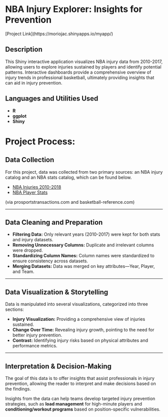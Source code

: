 <h1>NBA Injury Explorer: Insights for Prevention</h1>
[Project Link](https://moriojac.shinyapps.io/myapp/)

<h2>Description</h2>
This Shiny interactive application visualizes NBA injury data from 2010-2017, allowing users to explore injuries sustained by players and identify potential patterns. Interactive dashboards provide a comprehensive overview of injury trends in professional basketball, ultimately providing insights that can aid in injury prevention.
<br />


<h2>Languages and Utilities Used</h2>

- <b>R</b> 
- <b>ggplot</b>
- <b>Shiny</b>


<h1>Project Process:</h1>

## Data Collection
For this project, data was collected from two primary sources: an NBA injury catalog and an NBA stats catalog, which can be found below.

- [NBA Injuries 2010-2018](https://www.kaggle.com/datasets/ghopkins/nba-injuries-2010-2018)
- [NBA Player Stats](https://www.kaggle.com/datasets/drgilermo/nba-players-stats?select=Seasons_Stats.csv)

(via prosportstransactions.com and basketball-reference.com)

---

## Data Cleaning and Preparation

- **Filtering Data:** Only relevant years (2010-2017) were kept for both stats and injury datasets.
- **Removing Unnecessary Columns:** Duplicate and irrelevant columns were dropped.
- **Standardizing Column Names:** Column names were standardized to ensure consistency across datasets.
- **Merging Datasets:** Data was merged on key attributes—Year, Player, and Team.

---

## Data Visualization & Storytelling
Data is manipulated into several visualizations, categorized into three sections:

- **Injury Visualization:** Providing a comprehensive view of injuries sustained.
- **Change Over Time:** Revealing injury growth, pointing to the need for better injury prevention.
- **Contrast:** Identifying injury risks based on physical attributes and performance metrics.

---

## Interpretation & Decision-Making
The goal of this data is to offer insights that assist professionals in injury prevention, allowing the reader to interpret and make decisions based on the findings.

Insights from the data can help teams develop targeted injury prevention strategies, such as **load management** for high-minute players and **conditioning/workout programs** based on position-specific vulnerabilities.
